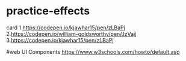 # practice-effects
card
  1.https://codepen.io/kjawhar15/pen/zLBaPj
  2.https://codepen.io/william-goldsworthy/pen/JzVajj
  3.https://codepen.io/kjawhar15/pen/zLBaPj



#web UI Components
  https://www.w3schools.com/howto/default.asp
